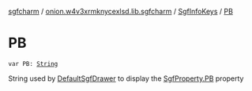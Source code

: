 [sgfcharm](../../index.md) / [onion.w4v3xrmknycexlsd.lib.sgfcharm](../index.md) / [SgfInfoKeys](index.md) / [PB](./-p-b.md)

# PB

`var PB: `[`String`](https://kotlinlang.org/api/latest/jvm/stdlib/kotlin/-string/index.html)

String used by [DefaultSgfDrawer](../../onion.w4v3xrmknycexlsd.lib.sgfcharm.view/-default-sgf-drawer/index.md) to display the [SgfProperty.PB](../../onion.w4v3xrmknycexlsd.lib.sgfcharm.parse/-sgf-property/-p-b/index.md) property

